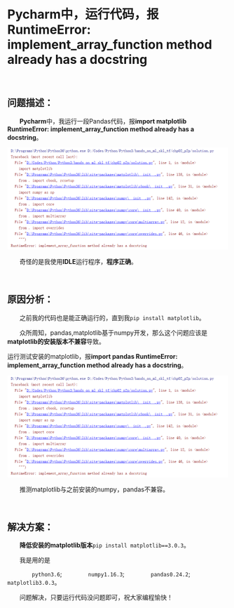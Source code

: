 # Pycharm中，运行代码，报RuntimeError: implement_array_function method already has a docstring
<br/>


## 问题描述：

&emsp;&emsp;**Pycharm**中，我运行一段Pandas代码，报**import matplotlib RuntimeError: implement_array_function method already has a docstring**。

![RuntimeError:pandas implement_array_function](https://raw.githubusercontent.com/JerryQiang/Datawhale/master/python_dev_env/res/imgs/RuntimeError_array/RuntimeError_matplotlib_implement_array_function.png)


&emsp;&emsp;奇怪的是我使用**IDLE**运行程序，**程序正确**。

<br/>


## 原因分析：

&emsp;&emsp;之前我的代码也是能正确运行的，直到我```pip install matplotlib```。

&emsp;&emsp;众所周知，pandas,matplotlib基于numpy开发，那么这个问题应该是**matplotlib的安装版本不兼容**导致。

运行测试安装的matplotlib，报**import pandas RuntimeError: implement_array_function method already has a docstring**。

![RuntimeError:matplotlib implement_array_function](https://raw.githubusercontent.com/JerryQiang/Datawhale/master/python_dev_env/res/imgs/RuntimeError_array/RuntimeError_matplotlib_implement_array_function.png)


&emsp;&emsp;推测matplotlib与之前安装的numpy，pandas不兼容。

<br/>


## 解决方案：

&emsp;&emsp;**降低安装的matplotlib版本**```pip install matplotlib==3.0.3```。

&emsp;&emsp;我是用的是

&emsp;&emsp;&emsp;&emsp;```python3.6```;
&emsp;&emsp;&emsp;&emsp;```numpy1.16.3```;
&emsp;&emsp;&emsp;&emsp;```pandas0.24.2```;
&emsp;&emsp;&emsp;&emsp;```matplotlib3.0.3```。

&emsp;&emsp;问题解决，只要运行代码没问题即可，祝大家编程愉快！

